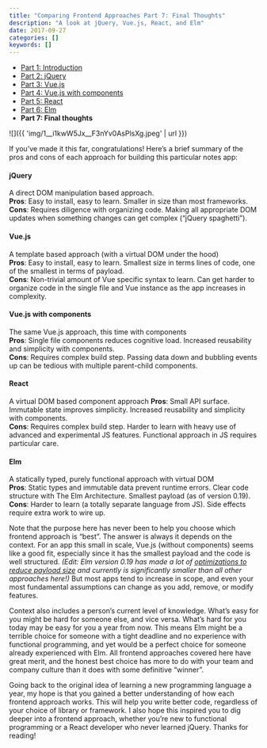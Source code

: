 ```yaml
---
title: "Comparing Frontend Approaches Part 7: Final Thoughts"
description: "A look at jQuery, Vue.js, React, and Elm"
date: 2017-09-27
categories: []
keywords: []
---
```


- [Part 1: Introduction](comparing-frontend-approaches-part-1-introduction.html)
- [Part 2: jQuery](comparing-frontend-approaches-part-2-jquery.html)
- [Part 3: Vue.js](comparing-frontend-approaches-part-3-vuejs.html)
- [Part 4: Vue.js with components](comparing-frontend-approaches-part-4-vuejs-with-components.html)
- [Part 5: React](comparing-frontend-approaches-part-5-react.html)
- [Part 6: Elm](comparing-frontend-approaches-part-6-elm.html)
- **Part 7: Final thoughts**

![]({{ 'img/1__i1kwW5Jx__F3nYv0AsPlsXg.jpeg' | url }})

If you’ve made it this far, congratulations! Here’s a brief summary of the pros and cons of each approach for building this particular notes app:

#### jQuery

A direct DOM manipulation based approach.   
**Pros**: Easy to install, easy to learn. Smaller in size than most frameworks.  
**Cons**: Requires diligence with organizing code. Making all appropriate DOM updates when something changes can get complex (“jQuery spaghetti”).

#### Vue.js

A template based approach (with a virtual DOM under the hood)  
**Pros**: Easy to install, easy to learn. Smallest size in terms lines of code, one of the smallest in terms of payload.  
**Cons**: Non-trivial amount of Vue specific syntax to learn. Can get harder to organize code in the single file and Vue instance as the app increases in complexity.

#### Vue.js with components

The same Vue.js approach, this time with components  
**Pros**: Single file components reduces cognitive load. Increased reusability and simplicity with components.  
**Cons**: Requires complex build step. Passing data down and bubbling events up can be tedious with multiple parent-child components.

#### React

A virtual DOM based component approach
**Pros**: Small API surface. Immutable state improves simplicity. Increased reusability and simplicity with components.  
**Cons**: Requires complex build step. Harder to learn with heavy use of advanced and experimental JS features. Functional approach in JS requires particular care.

#### Elm

A statically typed, purely functional approach with virtual DOM  
**Pros**: Static types and immutable data prevent runtime errors. Clear code structure with The Elm Architecture. Smallest payload (as of version 0.19).  
**Cons**: Harder to learn (a totally separate language from JS). Side effects require extra work to wire up.

Note that the purpose here has never been to help you choose which frontend approach is “best”. The answer is always it depends on the context. For an app this small in scale, Vue.js (without components) seems like a good fit, especially since it has the smallest payload and the code is well structured. _(Edit: Elm version 0.19 has made a lot of_ [_optimizations to reduce payload size_](http://elm-lang.org/blog/small-assets-without-the-headache) _and currently is significantly smaller than all other approaches here!)_ But most apps tend to increase in scope, and even your most fundamental assumptions can change as you add, remove, or modify features.

Context also includes a person’s current level of knowledge. What’s easy for you might be hard for someone else, and vice versa. What’s hard for you today may be easy for you a year from now. This means Elm might be a terrible choice for someone with a tight deadline and no experience with functional programming, and yet would be a perfect choice for someone already experienced with Elm. All frontend approaches covered here have great merit, and the honest best choice has more to do with your team and company culture than it does with some definitive “winner”.

Going back to the original idea of learning a new programming language a year, my hope is that you gained a better understanding of how each frontend approach works. This will help you write better code, regardless of your choice of library or framework. I also hope this inspired you to dig deeper into a frontend approach, whether you’re new to functional programming or a React developer who never learned jQuery. Thanks for reading!

